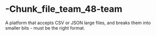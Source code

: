 # -Chunk_file_team_48-team
A platform that accepts CSV or JSON large files, and breaks them into smaller bits - must be the right format.
